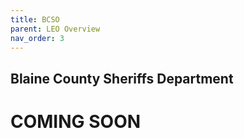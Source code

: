 ```yaml
---
title: BCSO
parent: LEO Overview
nav_order: 3
---
```


## Blaine County Sheriffs Department

# COMING SOON
